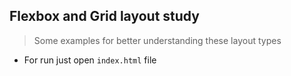 ## Flexbox and Grid layout study

> Some examples for better understanding these layout types

- For run just open `index.html` file
